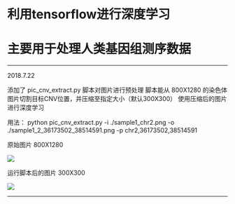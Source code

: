 
# 利用tensorflow进行深度学习
# 主要用于处理人类基因组测序数据

---------------------------------------------------------------------------------------------------------
2018.7.22

添加了 pic\_cnv\_extract.py
脚本对图片进行预处理
脚本能从 800X1280 的染色体图片切割目标CNV位置，并压缩至指定大小（默认300X300）
使用压缩后的图片进行深度学习

用法：
python pic\_cnv\_extract.py -i ./sample1\_chr2.png -o ./sample1\_2\_36173502\_38514591.png -p chr2,36173502,38514591

原始图片 800X1280

![](https://i.imgur.com/UvuE0LF.png)

运行脚本后的图片 300X300

![](https://i.imgur.com/WX5dJOM.png)

---------------------------------------------------------------------------------------------------------

